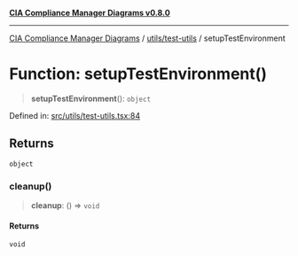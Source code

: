 [**CIA Compliance Manager Diagrams v0.8.0**](../../../README.md)

***

[CIA Compliance Manager Diagrams](../../../modules.md) / [utils/test-utils](../README.md) / setupTestEnvironment

# Function: setupTestEnvironment()

> **setupTestEnvironment**(): `object`

Defined in: [src/utils/test-utils.tsx:84](https://github.com/Hack23/cia-compliance-manager/blob/9d71808d079d754f4b85858b6e4ea1bff990b076/src/utils/test-utils.tsx#L84)

## Returns

`object`

### cleanup()

> **cleanup**: () => `void`

#### Returns

`void`
